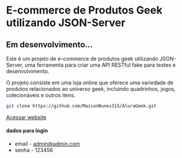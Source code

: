 # E-commerce de Produtos Geek utilizando JSON-Server
## Em desenvolvimento...

Este é um projeto de e-commerce de produtos geek utilizando JSON-Server, uma ferramenta para criar uma API RESTful fake para testes e desenvolvimento.

O projeto consiste em uma loja online que oferece uma variedade de produtos relacionados ao universo geek, incluindo quadrinhos, jogos, colecionáveis e outros itens.

```sh
git clone https://github.com/MaiconNunes315/AluraGeek.git
```
[Acessar website](https://maiconnunes315.github.io/AluraGeek/index.html)

#### dados para login

- email - admin@admin.com
- senha - 123456


